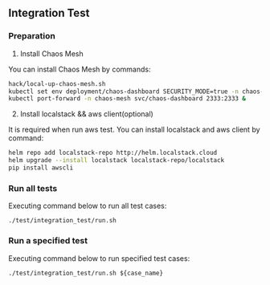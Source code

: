 ## Integration Test

### Preparation

1. Install Chaos Mesh

You can install Chaos Mesh by commands:

```bash
hack/local-up-chaos-mesh.sh
kubectl set env deployment/chaos-dashboard SECURITY_MODE=true -n chaos-mesh
kubectl port-forward -n chaos-mesh svc/chaos-dashboard 2333:2333 &
```

2. Install localstack && aws client(optional)

It is required when run aws test. You can install localstack and aws client by command:

```bash
helm repo add localstack-repo http://helm.localstack.cloud
helm upgrade --install localstack localstack-repo/localstack
pip install awscli
```

### Run all tests

Executing command below to run all test cases:

```shell
./test/integration_test/run.sh
```

### Run a specified test

Executing command below to run specified test cases:

```shell
./test/integration_test/run.sh ${case_name}
```
